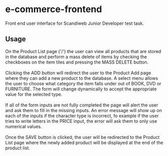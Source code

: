 # e-commerce-frontend
Front end user interface for Scandiweb Junior Developer test task.

## Usage

On the Product List page ('/') the user can view all products that are stored in the database and perform a mass delete of items by checking the checkboxes on the item tiles and pressing the MASS DELETE button.
<br></br>
Clicking the ADD button will redirect the user to the Product Add page where they can add a new product to the database.
A select menu allows the user to choose what category the item falls under out of BOOK, DVD or FURNITURE. The form will change dynamically to accept the appropriate value for the selected type.
<br></br>
If all of the form inputs are not fully completed the page will alert the user and ask them to fill in the missing inputs.
An error message will show up on each of the inputs if the character type is incorrect, fo example if the user tries to write letters in the PRICE input, the error will ask them to only use numerical values.
<br></br>
Once the SAVE button is clicked, the user will be redirected to the Product List page where the newly added product will be displayed at the end of the product list.
